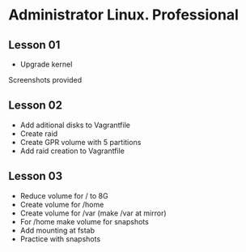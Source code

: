 # Administrator Linux. Professional

## Lesson 01

- Upgrade kernel

Screenshots provided

## Lesson 02

- Add aditional disks to Vagrantfile
- Create raid
- Create GPR volume with 5 partitions
- Add raid creation to Vagrantfile

## Lesson 03

- Reduce volume for / to 8G
- Create volume for /home
- Create volume for /var (make /var at mirror)
- For /home make volume for snapshots
- Add mounting at fstab
- Practice with snapshots
